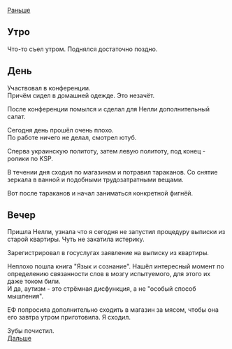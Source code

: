 [Раньше](2020.11.22.md)  
## Утро
Что-то съел утром.
Поднялся достаточно поздно.
## День
Участвовал в конференции.  
Причём сидел в домашней одежде. Это незачёт.

После конференции помылся и сделал для Нелли дополнительный салат.

Сегодня день прошёл очень плохо.  
По работе ничего не делал, смотрел ютуб.

Сперва украинскую политоту, затем левую политоту, под конец - ролики по KSP.

В течении дня сходил по магазинам и потравил тараканов. Со снятие зеркала в ванной и подобными трудозатратными вещами.

Вот после тараканов и начал заниматься конкретной фигнёй.
## Вечер
Пришла Нелли, узнала что я сегодня не запустил процедуру выписки из старой квартиры. Чуть не закатила истерику.

Зарегистрировал в госуслугах заявление на выписку из квартиры.

Неплохо пошла книга "Язык и сознание". Нашёл интересный момент по определению связанности слов в мозгу испытуемого, для этого их даже током били.  
И да, аутизм - это стрёмная дисфункция, а не "особый способ мышления".

ЕФ попросила дополнительно сходить в магазин за мясом, чтобы она его завтра утром приготовила. Я сходил.

Зубы почистил.  
[Дальше](2020.11.24.md)
